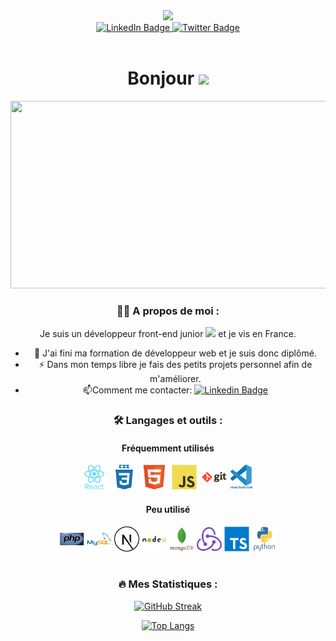 <div id="header" align="center">
  <img src="https://media.giphy.com/media/M9gbBd9nbDrOTu1Mqx/giphy.gif" width="100"/>
  <div id="badges">
  <a href="https://www.linkedin.com/in/alexandre-benoît-fontaine/">
    <img src="https://img.shields.io/badge/LinkedIn-blue?style=for-the-badge&logo=linkedin&logoColor=white" alt="LinkedIn Badge"/>
  </a>
  <a href="https://twitter.com/kazimor5">
    <img src="https://img.shields.io/badge/Twitter-blue?style=for-the-badge&logo=twitter&logoColor=white" alt="Twitter Badge"/>
  </a>
</div>
<img src="https://komarev.com/ghpvc/?username=kazimor-5&style=flat-square&color=blue" alt=""/>
<h1>
  Bonjour
  <img src="https://media.giphy.com/media/hvRJCLFzcasrR4ia7z/giphy.gif" width="30px"/>
    <br>
</h1>
  <div align="center">
  <img src="https://media.giphy.com/media/vhVqGkxDYxAaRbOWVp/giphy.gif" width="600" height="300"/>
</div>
  
  ### :man_technologist: A propos de moi :
  
  Je suis un développeur front-end junior <img src="https://media.giphy.com/media/WUlplcMpOCEmTGBtBW/giphy.gif" width="30"> et je vis en France.
  
  - :telescope: J'ai fini ma formation de développeur web et je suis donc diplômé.
  - :zap: Dans mon temps libre je fais des petits projets personnel afin de m'améliorer.
  - :mailbox:Comment me contacter: [![Linkedin Badge](https://img.shields.io/badge/-alexandre-blue?style=flat&logo=Linkedin&logoColor=white)](https://www.linkedin.com/in/alexandre-benoît-fontaine/)
  
  ### :hammer_and_wrench: Langages et outils :
  <div>
    <h4>Fréquemment utilisés</h4>
    <img src="https://github.com/devicons/devicon/blob/master/icons/react/react-original-wordmark.svg" title="React.js" alt="React.js" width="40" height="40"/>&nbsp;
    <img src="https://github.com/devicons/devicon/blob/master/icons/css3/css3-plain-wordmark.svg"  title="CSS3" alt="CSS" width="40" height="40"/>&nbsp;
    <img src="https://github.com/devicons/devicon/blob/master/icons/html5/html5-original.svg" title="HTML5" alt="HTML" width="40" height="40"/>&nbsp;
    <img src="https://github.com/devicons/devicon/blob/master/icons/javascript/javascript-original.svg" title="JavaScript" alt="JavaScript" width="40"                  height="40"/>&nbsp;
    <img src="https://github.com/devicons/devicon/blob/master/icons/git/git-original-wordmark.svg" title="Git" **alt="Git" width="40" height="40"/>
    <img src="https://github.com/devicons/devicon/blob/master/icons/vscode/vscode-original-wordmark.svg" title="VSCode" **alt="VSCode" width="40" height="40"/>
    <h4>Peu utilisé</h4>
    <img src="https://github.com/devicons/devicon/blob/master/icons/php/php-original.svg" title="PHP" **alt="PHP" width="40" height="40"/>
    <img src="https://github.com/devicons/devicon/blob/master/icons/mysql/mysql-original-wordmark.svg" title="MySQL" **alt="MySQL" width="40" height="40"/>
    <img src="https://github.com/devicons/devicon/blob/master/icons/nextjs/nextjs-line.svg" title="Next.js" **alt="Next.js" width="40" height="40"/>
    <img src="https://github.com/devicons/devicon/blob/master/icons/nodejs/nodejs-original-wordmark.svg" title="NodeJS" **alt="NodeJS" width="40" height="40"/>
    <img src="https://github.com/devicons/devicon/blob/master/icons/mongodb/mongodb-original-wordmark.svg" title="MongoDB" **alt="MongoDB" width="40" height="40"/>
    <img src="https://github.com/devicons/devicon/blob/master/icons/redux/redux-original.svg" title="Redux" **alt="Redux" width="40" height="40"/>
    <img src="https://github.com/devicons/devicon/blob/master/icons/typescript/typescript-original.svg" title="TypeScript" **alt="TypeScript" width="40" height="40"/>
    <img src="https://github.com/devicons/devicon/blob/master/icons/python/python-original-wordmark.svg" title="Python" **alt="Python" width="40" height="40"/>
  </div>
  <br>
  
 ### :fire: Mes Statistiques :
  
  [![GitHub Streak](http://github-readme-streak-stats.herokuapp.com?user=Kazimor-5&theme=dark&hide_border=true&date_format=j%20M%5B%20Y%5D)](https://git.io/streak-stats)
  
  [![Top Langs](https://github-readme-stats.vercel.app/api/top-langs/?username=Kazimor-5&layout=compact&theme=vision-friendly-dark)](https://github.com/anuraghazra/github-readme-stats)
</div>
